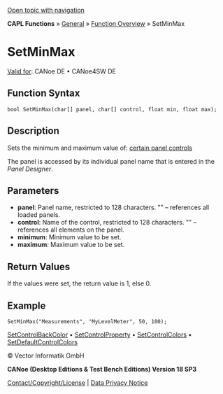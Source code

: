 [Open topic with navigation](../../../../../CANoeDEFamily.htm#Topics/CAPLFunctions/Other/Functions/CAPLfunctionSetMinMax.md)

**CAPL Functions** » [General](../CAPLGeneralStartPage.md) » [Function Overview](../CAPLfunctionsGeneralOverview.md) » SetMinMax

# SetMinMax

[Valid for](../../../Shared/FeatureAvailability.md): CANoe DE • CANoe4SW DE

## Function Syntax

```plaintext
bool SetMinMax(char[] panel, char[] control, float min, float max);
```

## Description

Sets the minimum and maximum value of: [certain panel controls](../../../../../Subsystems/VectorToolsEnvironment/Content/Topics/PanelDesigner/General/PanelDesignerCAPLFunctions.md)

The panel is accessed by its individual panel name that is entered in the *Panel Designer*.

## Parameters

- **panel**: Panel name, restricted to 128 characters. "" – references all loaded panels.
- **control**: Name of the control, restricted to 128 characters. "" – references all elements on the panel.
- **minimum**: Minimum value to be set.
- **maximum**: Maximum value to be set.

## Return Values

If the values were set, the return value is 1, else 0.

## Example

```plaintext
SetMinMax("Measurements", "MyLevelMeter", 50, 100);
```

[SetControlBackColor](CAPLfunctionSetControlBackColor.md) • [SetControlProperty](CAPLfunctionSetControlProperty.md) • [SetControlColors](CAPLfunctionSetControlColors.md) • [SetDefaultControlColors](CAPLfunctionSetDefaultControlColors.md)

© Vector Informatik GmbH

**CANoe (Desktop Editions & Test Bench Editions) Version 18 SP3**

[Contact/Copyright/License](../../../Shared/ContactCopyrightLicense.md) | [Data Privacy Notice](https://www.vector.com/int/en/company/get-info/privacy-policy/)